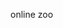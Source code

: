 online zoo
<link rel="stylesheet" href="pages/css/style.css">
  <link rel="stylesheet" href="pages/css/block/animation.css">
  <link rel="stylesheet" href="pages/css/block/feed.css">
  <link rel="stylesheet" href="pages/css/block/header.css">
  <link rel="stylesheet" href="pages/css/block/hero.css">
  <link rel="stylesheet" href="pages/css/block/footer.css">
  <link rel="stylesheet" href="pages/css/block/how.css">
  <link rel="stylesheet" href="pages/css/block/pets.css">
  <link rel="stylesheet" href="pages/css/block/testimonials.css">
  <link rel="stylesheet" href="pages/css/block/look.css">
  <link rel="stylesheet" href="pages/css/block/media-footer.css">
  <link rel="stylesheet" href="pages/css/block/media-header.css">
  <link rel="stylesheet" href="pages/css/block/media-landing.css">